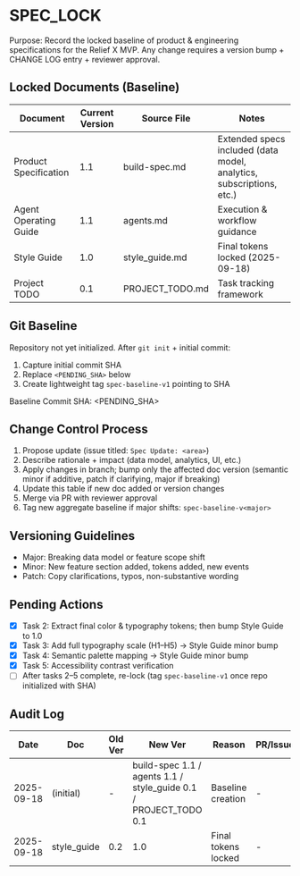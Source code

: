 # SPEC_LOCK

Purpose: Record the locked baseline of product & engineering specifications for the Relief X MVP. Any change requires a version bump + CHANGE LOG entry + reviewer approval.

## Locked Documents (Baseline)
| Document | Current Version | Source File | Notes |
|----------|-----------------|-------------|-------|
| Product Specification | 1.1 | build-spec.md | Extended specs included (data model, analytics, subscriptions, etc.) |
| Agent Operating Guide | 1.1 | agents.md | Execution & workflow guidance |
| Style Guide | 1.0 | style_guide.md | Final tokens locked (2025-09-18) |
| Project TODO | 0.1 | PROJECT_TODO.md | Task tracking framework |

## Git Baseline
Repository not yet initialized. After `git init` + initial commit:
1. Capture initial commit SHA
2. Replace `<PENDING_SHA>` below
3. Create lightweight tag `spec-baseline-v1` pointing to SHA

Baseline Commit SHA: <PENDING_SHA>

## Change Control Process
1. Propose update (issue titled: `Spec Update: <area>`)
2. Describe rationale + impact (data model, analytics, UI, etc.)
3. Apply changes in branch; bump only the affected doc version (semantic minor if additive, patch if clarifying, major if breaking)
4. Update this table if new doc added or version changes
5. Merge via PR with reviewer approval
6. Tag new aggregate baseline if major shifts: `spec-baseline-v<major>`

## Versioning Guidelines
- Major: Breaking data model or feature scope shift
- Minor: New feature section added, tokens added, new events
- Patch: Copy clarifications, typos, non-substantive wording

## Pending Actions
- [x] Task 2: Extract final color & typography tokens; then bump Style Guide to 1.0
- [x] Task 3: Add full typography scale (H1–H5) -> Style Guide minor bump
- [x] Task 4: Semantic palette mapping -> Style Guide minor bump
- [x] Task 5: Accessibility contrast verification
- [ ] After tasks 2–5 complete, re-lock (tag `spec-baseline-v1` once repo initialized with SHA)

## Audit Log
| Date | Doc | Old Ver | New Ver | Reason | PR/Issue |
|------|-----|---------|---------|--------|----------|
| 2025-09-18 | (initial) | - | build-spec 1.1 / agents 1.1 / style_guide 0.1 / PROJECT_TODO 0.1 | Baseline creation | - |
| 2025-09-18 | style_guide | 0.2 | 1.0 | Final tokens locked | - |

